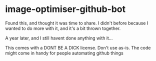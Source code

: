 image-optimiser-github-bot
==========================

Found this, and thought it was time to share. I didn't before because I wanted to do more with it, and it's a bit thrown together.

A year later, and I still havent done anything with it...

This comes with a DONT BE A DICK license. Don't use as-is. The code might come in handy for people automating github things
